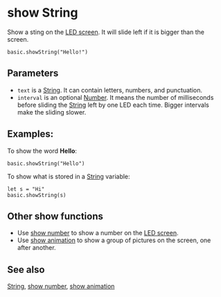 # show String

Show a sting on the [LED screen](/device/screen). It will slide left if it is bigger than the screen.

```sig
basic.showString("Hello!")
```

## Parameters

* `text` is a [String](/types/string). It can contain letters, numbers, and punctuation.
* `interval` is an optional [Number](/types/number). It means the number of milliseconds before sliding the [String](/types/string) left by one LED each time. Bigger intervals make the sliding slower.

## Examples:

To show the word **Hello**:

```blocks
basic.showString("Hello")
```

To show what is stored in a [String](/types/string) variable:

```blocks
let s = "Hi"
basic.showString(s)
```

## Other show functions

* Use [show number](/reference/basic/show-number) to show a number on the [LED screen](/device/screen).
* Use [show animation](/reference/basic/show-animation) to show a group of pictures on the screen, one after another.

## See also

[String](/types/string), [show number](/reference/basic/show-number), [show animation](/reference/basic/show-animation)


